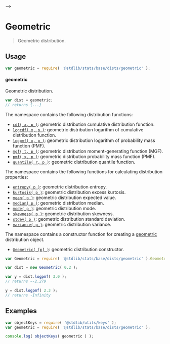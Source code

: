     

-->

# Geometric

> Geometric distribution.

<section class="usage">

## Usage

```javascript
var geometric = require( '@stdlib/stats/base/dists/geometric' );
```

#### geometric

Geometric distribution.

```javascript
var dist = geometric;
// returns {...}
```

The namespace contains the following distribution functions:

<!-- <toc pattern="*+(cdf|pmf|mgf|quantile)*"> -->

<div class="namespace-toc">

-   <span class="signature">[`cdf( x, p )`][@stdlib/stats/base/dists/geometric/cdf]</span><span class="delimiter">: </span><span class="description">geometric distribution cumulative distribution function.</span>
-   <span class="signature">[`logcdf( x, p )`][@stdlib/stats/base/dists/geometric/logcdf]</span><span class="delimiter">: </span><span class="description">geometric distribution logarithm of cumulative distribution function.</span>
-   <span class="signature">[`logpmf( x, p )`][@stdlib/stats/base/dists/geometric/logpmf]</span><span class="delimiter">: </span><span class="description">geometric distribution logarithm of probability mass function (PMF).</span>
-   <span class="signature">[`mgf( t, p )`][@stdlib/stats/base/dists/geometric/mgf]</span><span class="delimiter">: </span><span class="description">geometric distribution moment-generating function (MGF).</span>
-   <span class="signature">[`pmf( x, p )`][@stdlib/stats/base/dists/geometric/pmf]</span><span class="delimiter">: </span><span class="description">geometric distribution probability mass function (PMF).</span>
-   <span class="signature">[`quantile( r, p )`][@stdlib/stats/base/dists/geometric/quantile]</span><span class="delimiter">: </span><span class="description">geometric distribution quantile function.</span>

</div>

<!-- </toc> -->

The namespace contains the following functions for calculating distribution properties:

<!-- <toc pattern="*+(entropy|kurtosis|mean|median|mode|skewness|stdev|variance)*"> -->

<div class="namespace-toc">

-   <span class="signature">[`entropy( p )`][@stdlib/stats/base/dists/geometric/entropy]</span><span class="delimiter">: </span><span class="description">geometric distribution entropy.</span>
-   <span class="signature">[`kurtosis( p )`][@stdlib/stats/base/dists/geometric/kurtosis]</span><span class="delimiter">: </span><span class="description">geometric distribution excess kurtosis.</span>
-   <span class="signature">[`mean( p )`][@stdlib/stats/base/dists/geometric/mean]</span><span class="delimiter">: </span><span class="description">geometric distribution expected value.</span>
-   <span class="signature">[`median( p )`][@stdlib/stats/base/dists/geometric/median]</span><span class="delimiter">: </span><span class="description">geometric distribution median.</span>
-   <span class="signature">[`mode( p )`][@stdlib/stats/base/dists/geometric/mode]</span><span class="delimiter">: </span><span class="description">geometric distribution mode.</span>
-   <span class="signature">[`skewness( p )`][@stdlib/stats/base/dists/geometric/skewness]</span><span class="delimiter">: </span><span class="description">geometric distribution skewness.</span>
-   <span class="signature">[`stdev( p )`][@stdlib/stats/base/dists/geometric/stdev]</span><span class="delimiter">: </span><span class="description">geometric distribution standard deviation.</span>
-   <span class="signature">[`variance( p )`][@stdlib/stats/base/dists/geometric/variance]</span><span class="delimiter">: </span><span class="description">geometric distribution variance.</span>

</div>

<!-- </toc> -->

The namespace contains a constructor function for creating a [geometric][geometric-distribution] distribution object.

<!-- <toc pattern="*ctor*"> -->

<div class="namespace-toc">

-   <span class="signature">[`Geometric( [p] )`][@stdlib/stats/base/dists/geometric/ctor]</span><span class="delimiter">: </span><span class="description">geometric distribution constructor.</span>

</div>

<!-- </toc> -->

```javascript
var Geometric = require( '@stdlib/stats/base/dists/geometric' ).Geometric;

var dist = new Geometric( 0.2 );

var y = dist.logpmf( 3.0 );
// returns ~-2.279

y = dist.logpmf( 2.3 );
// returns -Infinity
```

</section>

<!-- /.usage -->

<section class="examples">

## Examples

<!-- TODO: better examples -->

<!-- eslint no-undef: "error" -->

```javascript
var objectKeys = require( '@stdlib/utils/keys' );
var geometric = require( '@stdlib/stats/base/dists/geometric' );

console.log( objectKeys( geometric ) );
```

</section>

<!-- /.examples -->

<!-- Section for related `stdlib` packages. Do not manually edit this section, as it is automatically populated. -->

<section class="related">

</section>

<!-- /.related -->

<!-- Section for all links. Make sure to keep an empty line after the `section` element and another before the `/section` close. -->

<section class="links">

[geometric-distribution]: https://en.wikipedia.org/wiki/Geometric_distribution

<!-- <toc-links> -->

[@stdlib/stats/base/dists/geometric/ctor]: https://github.com/Rejoan-Sardar/Big-Project-with-stdlib/tree/main/lib/node_modules/%40stdlib/stats/base/dists/geometric/ctor

[@stdlib/stats/base/dists/geometric/entropy]: https://github.com/Rejoan-Sardar/Big-Project-with-stdlib/tree/main/lib/node_modules/%40stdlib/stats/base/dists/geometric/entropy

[@stdlib/stats/base/dists/geometric/kurtosis]: https://github.com/Rejoan-Sardar/Big-Project-with-stdlib/tree/main/lib/node_modules/%40stdlib/stats/base/dists/geometric/kurtosis

[@stdlib/stats/base/dists/geometric/mean]: https://github.com/Rejoan-Sardar/Big-Project-with-stdlib/tree/main/lib/node_modules/%40stdlib/stats/base/dists/geometric/mean

[@stdlib/stats/base/dists/geometric/median]: https://github.com/Rejoan-Sardar/Big-Project-with-stdlib/tree/main/lib/node_modules/%40stdlib/stats/base/dists/geometric/median

[@stdlib/stats/base/dists/geometric/mode]: https://github.com/Rejoan-Sardar/Big-Project-with-stdlib/tree/main/lib/node_modules/%40stdlib/stats/base/dists/geometric/mode

[@stdlib/stats/base/dists/geometric/skewness]: https://github.com/Rejoan-Sardar/Big-Project-with-stdlib/tree/main/lib/node_modules/%40stdlib/stats/base/dists/geometric/skewness

[@stdlib/stats/base/dists/geometric/stdev]: https://github.com/Rejoan-Sardar/Big-Project-with-stdlib/tree/main/lib/node_modules/%40stdlib/stats/base/dists/geometric/stdev

[@stdlib/stats/base/dists/geometric/variance]: https://github.com/Rejoan-Sardar/Big-Project-with-stdlib/tree/main/lib/node_modules/%40stdlib/stats/base/dists/geometric/variance

[@stdlib/stats/base/dists/geometric/cdf]: https://github.com/Rejoan-Sardar/Big-Project-with-stdlib/tree/main/lib/node_modules/%40stdlib/stats/base/dists/geometric/cdf

[@stdlib/stats/base/dists/geometric/logcdf]: https://github.com/Rejoan-Sardar/Big-Project-with-stdlib/tree/main/lib/node_modules/%40stdlib/stats/base/dists/geometric/logcdf

[@stdlib/stats/base/dists/geometric/logpmf]: https://github.com/Rejoan-Sardar/Big-Project-with-stdlib/tree/main/lib/node_modules/%40stdlib/stats/base/dists/geometric/logpmf

[@stdlib/stats/base/dists/geometric/mgf]: https://github.com/Rejoan-Sardar/Big-Project-with-stdlib/tree/main/lib/node_modules/%40stdlib/stats/base/dists/geometric/mgf

[@stdlib/stats/base/dists/geometric/pmf]: https://github.com/Rejoan-Sardar/Big-Project-with-stdlib/tree/main/lib/node_modules/%40stdlib/stats/base/dists/geometric/pmf

[@stdlib/stats/base/dists/geometric/quantile]: https://github.com/Rejoan-Sardar/Big-Project-with-stdlib/tree/main/lib/node_modules/%40stdlib/stats/base/dists/geometric/quantile

<!-- </toc-links> -->

</section>

<!-- /.links -->
